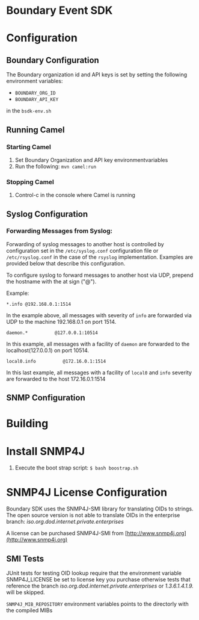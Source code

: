 Boundary Event SDK
==================


# Configuration

## Boundary Configuration

The Boundary organization id and API keys is set by setting the following environment variables:

* `BOUNDARY_ORG_ID`
* `BOUNDARY_API_KEY`

in the `bsdk-env.sh`

## Running Camel

### Starting Camel


1. Set Boundary Organization and API key environmentvariables
2. Run the following: ```mvn camel:run ```

### Stopping Camel
1. Control-c in the console where Camel is running

## Syslog Configuration

### Forwarding Messages from Syslog:

Forwarding of syslog messages to another host is controlled by configuration set in the `/etc/syslog.conf` configuration file or
`/etc/rsyslog.conf` in the case of the `rsyslog` implementation. Examples are provided below that describe this configuration.

To configure syslog to forward messages to another host via UDP, prepend the hostname with the at sign ("@").

Example:

```
*.info @192.168.0.1:1514
```
In the example above, all messages with severity of `info` are forwarded via UDP to the machine 192.168.0.1 on port 1514.

```
daemon.*          @127.0.0.1:10514
```

In this example, all messages with a facility of `daemon` are forwarded to the localhost(127.0.0.1) on port 10514.

```
local0.info          @172.16.0.1:1514
```

In this last example, all messages with a facility of `local0` and `info` severity are forwarded to the host 172.16.0.1:1514

## SNMP Configuration


# Building


# Install SNMP4J

1. Execute the boot strap script: ```$ bash boostrap.sh```

# SNMP4J License Configuration
Boundary SDK uses the SNMP4J-SMI library for translating OIDs to strings. The open source version is not able to translate OIDs
in the enterprise branch: _iso.org.dod.internet.private.enterprises_

A license can be purchased SNMP4J-SMI from [http://www.snmp4j.org](http://www.snmp4j.org)

## SMI Tests
JUnit tests for testing OID lookup require that the environment variable SNMP4J_LICENSE
be set to license key you purchase otherwise tests that reference the branch _iso.org.dod.internet.private.enterprises_
or _1.3.6.1.4.1.9._ will be skipped.

`SNMP4J_MIB_REPOSITORY` environment variables points to the directorly with the compiled MIBs

